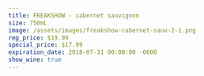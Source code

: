 ```yaml
---
title: FREAKSHOW - cabernet sauvignon
size: 750mL
image: /assets/images/freakshow-cabernet-sauv-2-1.png
reg_price: $19.99
special_price: $17.99
expiration_date: 2018-07-31 00:00:00 -0600
show_wine: true
---
```


